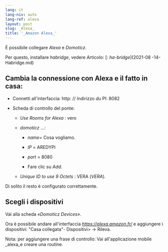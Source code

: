 ```yaml
---
lang: it
lang-niv: auto
lang-ref: alexa
layout: post
slug: _Alexa_
title: '_Amazon Alexa_'
---
```


È possibile collegare _Alexa_ e _Domoticz_.

Per questo, installare _habridge_, vedere Articolo:
[: _ha-bridge_](2021-08 -14-Habridge.md)


## Cambia la connessione con Alexa e il fatto in casa:
- Connetti all'interfaccia: http: // Indirizzo _du_ PI: 8082 


- Scheda di controllo del ponte:


  - _Use Rooms for Alexa_ : vero


  - _domoticz_  ...: 


    - _name=_ Cosa vogliamo.


    - _IP_ = AREDYPI


    - _port_ = 8080


    - Fare clic su _Add_.


  - _Unique ID to use 9 Octets_ : VERA (_VERA_).


    
Di solito il resto è configurato correttamente.

## Scegli i dispositivi
Vai alla scheda _«Domoticz Devices»_.

Ora è possibile andare all'interfaccia _https://alexa.amazon.fr/_ e aggiungere i dispositivi:
"Casa collegata"- Dispositivi> -> Rileva.

Nota: per aggiungere una frase di controllo:
Vai all'applicazione mobile _alexa_e creare una routine.




